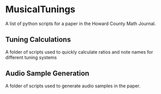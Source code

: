 # MusicalTunings
A list of python scripts for a paper in the Howard County Math Journal.
## Tuning Calculations
A folder of scripts used to quickly calculate ratios and note names for different tuning systems
## Audio Sample Generation
A folder of scripts used to generate audio samples in the paper.